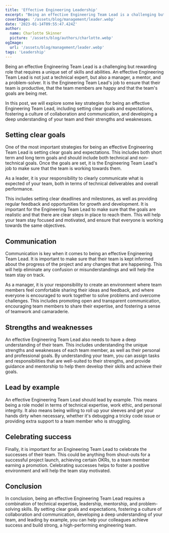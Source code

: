 ```yaml
---
title: 'Effective Engineering Leadership'
excerpt: "Being an effective Engineering Team Lead is a challenging but rewarding role that requires a unique set of skills and abilities. An effective Engineering Team Lead is not just a technical expert…"
coverImage: '/assets/blog/management/leader.webp'
date: '2023-01-14T09:55:47.424Z'
author:
  name: Charlotte Skinner
  picture: '/assets/blog/authors/charlotte.webp'
ogImage:
  url: '/assets/blog/management/leader.webp'
tags: 'Leadership'
---
```


Being an effective Engineering Team Lead is a challenging but rewarding role that requires a unique set of skills and abilities. An effective Engineering Team Lead is not just a technical expert, but also a manager, a mentor, and a problem-solver. It is the Engineering Team Lead's job to ensure that their team is productive, that the team members are happy and that the team's goals are being met.

In this post, we will explore some key strategies for being an effective Engineering Team Lead, including setting clear goals and expectations, fostering a culture of collaboration and communication, and developing a deep understanding of your team and their strengths and weaknesses.

## Setting clear goals

One of the most important strategies for being an effective Engineering Team Lead is setting clear goals and expectations. This includes both short term and long term goals and should include both technical and non-technical goals. Once the goals are set, it is the Engineering Team Lead's job to make sure that the team is working towards them.

As a leader, it is your responsibility to clearly communicate what is expected of your team, both in terms of technical deliverables and overall performance. 

This includes setting clear deadlines and milestones, as well as providing regular feedback and opportunities for growth and development. It is important for the Engineering Team Lead to make sure that the goals are realistic and that there are clear steps in place to reach them.  This will help your team stay focused and motivated, and ensure that everyone is working towards the same objectives.

## Communication

Communication is key when it comes to being an effective Engineering Team Lead. It is important to make sure that their team is kept informed about the progress of the project and any changes that are happening. This will help eliminate any confusion or misunderstandings and will help the team stay on track.

As a manager, it is your responsibility to create an environment where team members feel comfortable sharing their ideas and feedback, and where everyone is encouraged to work together to solve problems and overcome challenges. This includes promoting open and transparent communication, encouraging team members to share their expertise, and fostering a sense of teamwork and camaraderie.

## Strengths and weaknesses

An effective Engineering Team Lead also needs to have a deep understanding of their team. This includes understanding the unique strengths and weaknesses of each team member, as well as their personal and professional goals. By understanding your team, you can assign tasks and responsibilities that are well-suited to their strengths, and provide guidance and mentorship to help them develop their skills and achieve their goals.

## Lead by example

An effective Engineering Team Lead should lead by example. This means being a role model in terms of technical expertise, work ethic, and personal integrity. It also means being willing to roll up your sleeves and get your hands dirty when necessary, whether it's debugging a tricky code issue or providing extra support to a team member who is struggling.

## Celebrating success

Finally, it is important for an Engineering Team Lead to celebrate the successes of their team. This could be anything from shout-outs for a successful project launch, achieving certain OKRs, to a team member earning a promotion. Celebrating successes helps to foster a positive environment and will help the team stay motivated.

## Conclusion

In conclusion, being an effective Engineering Team Lead requires a combination of technical expertise, leadership, mentorship, and problem-solving skills. By setting clear goals and expectations, fostering a culture of collaboration and communication, developing a deep understanding of your team, and leading by example, you can help your colleagues achieve success and build strong, a high-performing engineering team.
